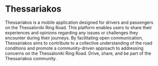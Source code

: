 # Thessariakos

Thessariakos is a mobile application designed for drivers and passengers on the Thessaloniki Ring Road.
This platform enables users to share their experiences and opinions regarding 
any issues or challenges they encounter during their journeys.
By facilitating open communication, Thessariakos aims to contribute to a collective understanding 
of the road conditions and promote a community-driven approach to addressing concerns 
on the Thessaloniki Ring Road. Drive, share, and be part of the Thessariakos community.